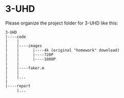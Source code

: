 # 3-UHD
Please organize the project folder for 3-UHD like this:
```
3-UHD
|----code
|    |
|    |----images
|    |      |----4k (original "homework" download)
|    |      |----720P
|    |      |----1080P
|    |
|    |----faker.m
|    |
|    |...
|
|----report
     |...
```
